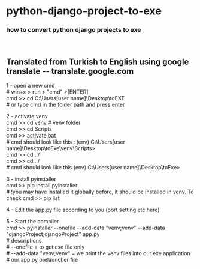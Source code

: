 # python-django-project-to-exe
<h3>how to convert python django projects to exe</h3></br>

## Translated from Turkish to English using google translate -- translate.google.com</br>

1 - open a new cmd</br>
    # win+x > run > "cmd" >[ENTER]</br>
    cmd >> cd C:\Users\[user name]\Desktop\toEXE</br>
    # or type cmd in the folder path and press enter</br>
  
2 - activate venv</br>
    cmd >> cd venv # venv folder</br>
    cmd >> cd Scripts</br>
    cmd >> activate.bat</br>
    # cmd should look like this : (env) C:\Users\[user name]\Desktop\toExe\venv\Scripts></br>
    cmd >> cd ../</br>
    cmd >> cd ../</br>
    # cmd should look like this (env) C:\Users\[user name]\Desktop\toExe></br>
    
3 - install pyinstaller</br>
    cmd >> pip install pyinstaller</br>
    # !you may have installed it globally before, it should be installed in venv. To check cmd >> pip list</br>

4 - Edit the app.py file according to you (port setting etc here)</br>

5 - Start the compiler</br>
    cmd >> pyinstaller --onefile --add-data "venv;venv" --add-data "djangoProject;djangoProject" app.py</br>
    # descriptions</br>
    # --onefile = to get exe file only</br>
    # --add-data "venv;venv" = we print the venv files into our exe application</br>
    # our app.py prelauncher file</br>
